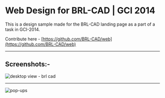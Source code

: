 # Web Design for BRL-CAD | GCI 2014

This is a design sample made for the BRL-CAD landing page as a part of a task in GCI-2014.

Contribute here - [https://github.com/BRL-CAD/web](https://github.com/BRL-CAD/web)

***

## Screenshots:-





![desktop view - brl cad](https://user-images.githubusercontent.com/33038093/38943530-44eac660-434f-11e8-956b-8e1aeeed44d2.png)

***

![pop-ups](https://user-images.githubusercontent.com/33038093/38944132-b77b10c6-4350-11e8-87ab-368d68b89306.png)

